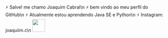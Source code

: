 ⚡ Salve! me chamo Joaquim Cabral\n
⚡ bem vindo ao meu perfil do GitHub\n
⚡ Atualmente estou aprendendo Java SE e Python\n
⚡ Instagram: joaquiim.c\n
<img src="https://cdn.jsdelivr.net/gh/devicons/devicon/icons/java/java-original.svg" width="40" height="40"/>
